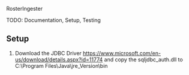 RosterIngester

TODO: Documentation, Setup, Testing

## Setup
1. Download the JDBC Driver https://www.microsoft.com/en-us/download/details.aspx?id=11774
and copy the sqljdbc_auth.dll to C:\Program Files\Java\jre_Version\bin
